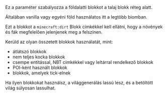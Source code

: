Ez a paraméter szabályozza a földalatti blokkot a talaj blokk réteg alatt.

Általában vanilla vagy egyéni föld használatos itt a legtöbb biomban.

Ezt a blokkot a `minecraft:dirt` Blokk címkékkel kell ellátni, hogy a növények és fák megfelelően jelenjenek meg a felszínen.

Kerüld az olyan összetett blokkok használatát, mint:

* átlátszó blokkok
* nem teljes kocka blokkok
* csempe entitással, NBT címkékkel vagy leltárral rendelkező blokkok
* POI-ként használt blokkok
* blokkok, amelyek tick-elnek

Ha ilyen blokkokat használsz, a világgenerálás lassú lesz, és a betöltött világ súlyosan lassulhat.